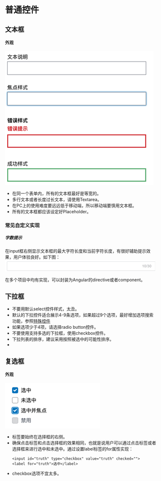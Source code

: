 # 普通控件

## 文本框

#### 外观

![](input-text.jpg)

* 在同一个表单内，所有的文本框最好是等宽的。
* 多行文本或者长度过长文本，请使用Textarea。
* 在PC上的使用难度要远远低于移动端，所以移动端要慎用文本框。
* 所有的文本框都应该设定好Placeholder。

### 常见自定义实现

##### 字数提示

在input框右侧显示文本框的最大字符长度和当前字符长度，有很好辅助提示效果，用户体验良好。如下图：
![](/assets/input-text-charater-counter.jpg)

在多个项目中均有实现，可以封装为Angular的directive或者component。

## 下拉框

* 不要用默认select控件样式，太丑。
* 默认的下拉控件适合展示4-9条选项，如果超过9个选项，最好增加选项搜索功能，参照[特殊控件](/form/advanced_form_control.md)
* 如果选项少于4项，请选择radio button控件。
* 不要使用支持多选的下拉框，使用checkbox控件。
* 下拉列表的排序，建议采用按照被选中的可能性排序。
* 

## 复选框

#### 外观

![](/assets/checkbox.jpg)

* 标签要始终在选择框的右侧。
* 确保点击标签和点击选择框的效果相同，也就是说用户可以通过点击标签或者选择框来进行选中和未选中。通过设置label标签的for属性实现：
  ```
  <input id="truth" type="checkbox" value="truth" checked=""> 
  <label for="truth">选中</label>
  ```
* checkbox选项不宜太多。


